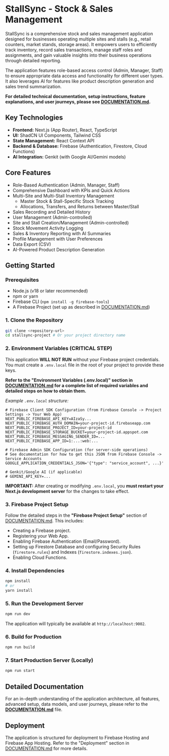 
# StallSync - Stock & Sales Management

StallSync is a comprehensive stock and sales management application designed for businesses operating multiple sites and stalls (e.g., retail counters, market stands, storage areas). It empowers users to efficiently track inventory, record sales transactions, manage staff roles and assignments, and gain valuable insights into their business operations through detailed reporting.

The application features role-based access control (Admin, Manager, Staff) to ensure appropriate data access and functionality for different user types. It also leverages AI for features like product description generation and sales trend summarization.

**For detailed technical documentation, setup instructions, feature explanations, and user journeys, please see [DOCUMENTATION.md](DOCUMENTATION.md).**

## Key Technologies

*   **Frontend:** Next.js (App Router), React, TypeScript
*   **UI:** ShadCN UI Components, Tailwind CSS
*   **State Management:** React Context API
*   **Backend & Database:** Firebase (Authentication, Firestore, Cloud Functions)
*   **AI Integration:** Genkit (with Google AI/Gemini models)

## Core Features

*   Role-Based Authentication (Admin, Manager, Staff)
*   Comprehensive Dashboard with KPIs and Quick Actions
*   Multi-Site and Multi-Stall Inventory Management
    *   Master Stock & Stall-Specific Stock Tracking
    *   Allocations, Transfers, and Returns between Master/Stall
*   Sales Recording and Detailed History
*   User Management (Admin-controlled)
*   Site and Stall Creation/Management (Admin-controlled)
*   Stock Movement Activity Logging
*   Sales & Inventory Reporting with AI Summaries
*   Profile Management with User Preferences
*   Data Export (CSV)
*   AI-Powered Product Description Generation

## Getting Started

### Prerequisites

*   Node.js (v18 or later recommended)
*   npm or yarn
*   Firebase CLI (`npm install -g firebase-tools`)
*   A Firebase Project (set up as described in [DOCUMENTATION.md](DOCUMENTATION.md))

### 1. Clone the Repository

```bash
git clone <repository-url>
cd stallsync-project # Or your project directory name
```

### 2. Environment Variables (**CRITICAL STEP**)

This application **WILL NOT RUN** without your Firebase project credentials. You must create a `.env.local` file in the root of your project to provide these keys.

**Refer to the "Environment Variables (.env.local)" section in [DOCUMENTATION.md](DOCUMENTATION.md) for a complete list of required variables and detailed steps on how to obtain them.**

_Example `.env.local` structure:_
```env
# Firebase Client SDK Configuration (from Firebase Console -> Project Settings -> Your Web App)
NEXT_PUBLIC_FIREBASE_API_KEY=AIzaSy...
NEXT_PUBLIC_FIREBASE_AUTH_DOMAIN=your-project-id.firebaseapp.com
NEXT_PUBLIC_FIREBASE_PROJECT_ID=your-project-id
NEXT_PUBLIC_FIREBASE_STORAGE_BUCKET=your-project-id.appspot.com
NEXT_PUBLIC_FIREBASE_MESSAGING_SENDER_ID=...
NEXT_PUBLIC_FIREBASE_APP_ID=1:...:web:...

# Firebase Admin SDK Configuration (for server-side operations)
# See documentation for how to get this JSON from Firebase Console -> Service Accounts
GOOGLE_APPLICATION_CREDENTIALS_JSON='{"type": "service_account", ...}'

# Genkit/Google AI (if applicable)
# GEMINI_API_KEY=...
```
**IMPORTANT:** After creating or modifying `.env.local`, you **must restart your Next.js development server** for the changes to take effect.

### 3. Firebase Project Setup

Follow the detailed steps in the **"Firebase Project Setup"** section of [DOCUMENTATION.md](DOCUMENTATION.md). This includes:
*   Creating a Firebase project.
*   Registering your Web App.
*   Enabling Firebase Authentication (Email/Password).
*   Setting up Firestore Database and configuring Security Rules (`firestore.rules`) and Indexes (`firestore.indexes.json`).
*   Enabling Cloud Functions.

### 4. Install Dependencies

```bash
npm install
# or
yarn install
```

### 5. Run the Development Server

```bash
npm run dev
```
The application will typically be available at `http://localhost:9002`.

### 6. Build for Production

```bash
npm run build
```

### 7. Start Production Server (Locally)

```bash
npm run start
```

## Detailed Documentation

For an in-depth understanding of the application architecture, all features, advanced setup, data models, and user journeys, please refer to the **[DOCUMENTATION.md](DOCUMENTATION.md)** file.

## Deployment

The application is structured for deployment to Firebase Hosting and Firebase App Hosting. Refer to the "Deployment" section in [DOCUMENTATION.md](DOCUMENTATION.md) for more details.
